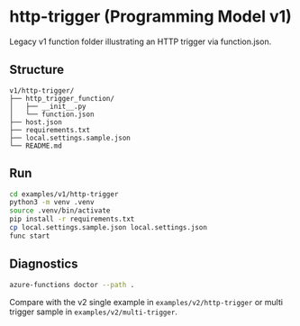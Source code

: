 # http-trigger (Programming Model v1)

Legacy v1 function folder illustrating an HTTP trigger via function.json.

## Structure
```
v1/http-trigger/
├── http_trigger_function/
│   ├── __init__.py
│   └── function.json
├── host.json
├── requirements.txt
├── local.settings.sample.json
└── README.md
```

## Run
```bash
cd examples/v1/http-trigger
python3 -m venv .venv
source .venv/bin/activate
pip install -r requirements.txt
cp local.settings.sample.json local.settings.json
func start
```

## Diagnostics
```bash
azure-functions doctor --path .
```

Compare with the v2 single example in `examples/v2/http-trigger` or multi trigger sample in `examples/v2/multi-trigger`.
